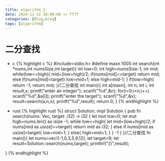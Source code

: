```yaml
---
title: algorithm_2
date: 2024-11-22 10:00:00 +/-TTTT
categories: [Blog,blog]
tags: [algorithm]
---
```


# 二分查找
* c
 {% highlight c %}
#include<stdio.h>
#define maxn 1005
int search(int *nums,int numsSize,int target){
  int low=0;
  int high=numsSize-1;
  int mid;
  while(low<=high){
    mid=(low+high)/2;
    if(nums[mid]==target)
      return mid;
    else if(nums[mid]<target)
        low=mid+1;
    else 
      high=mid-1;
  }
  if(low>high)
    return -1;
  return mid;
}//二分查找
int main(){
  int a[maxn];
  int n;
  int i;
  int result,x;
  printf("enter an integer");
  scanf("%d",&n);
  for(i=0;i<n;i++)
    scanf("%d",&a[i]);
  printf("enter the target");
  scanf("%d",&x);
  result=search(a,n,x);
  printf("%d",result);
  return 0;
  }
  {% endhighlight %}
  
* rust
 {% highlight rust %}
struct Solution;
impl Solution {
    pub fn search(nums: Vec<i32>, target: i32) -> i32
    {
        let mut low=0;
        let mut high=nums.len() as isize -1;
        while low<=high{
            let  mid=(low+high)/2;
            if nums[mid as usize]==target{
                return mid as i32;
            }
            else if nums[mid as usize]<target{
                low=mid+1;
            }
            else{
                high=mid+1;
            }
    }
    -1
}
}//二分查找
fn main(){
    let nums=vec![-1,0,3,5,9,12];
    let target=9;
    let result=Solution::search(nums,target);
    println!("{}",result);

}
{% endhighlight %}
